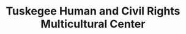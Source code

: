 ---
layout: repo
title: "Tuskegee Human and Civil Rights Multicultural Center"
id: 11316
permalink: repos/11316/
---
